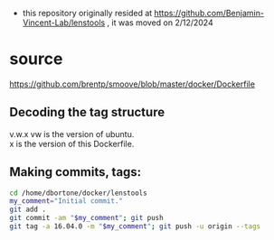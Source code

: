 * this repository originally resided at https://github.com/Benjamin-Vincent-Lab/lenstools , it was moved on 2/12/2024

# source
https://github.com/brentp/smoove/blob/master/docker/Dockerfile

## Decoding the tag structure
v.w.x
vw is the version of ubuntu.  
x is the version of this Dockerfile.  

## Making commits, tags:
```bash  
cd /home/dbortone/docker/lenstools
my_comment="Initial commit."
git add .
git commit -am "$my_comment"; git push
git tag -a 16.04.0 -m "$my_comment"; git push -u origin --tags
```
